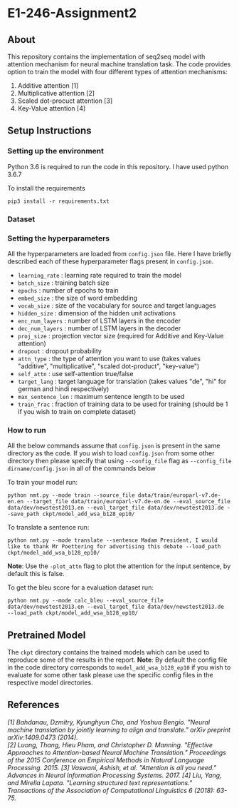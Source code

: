 # E1-246-Assignment2

## About
This repository contains the implementation of seq2seq model with attention mechanism for neural machine translation task. The code provides option to train the model with four different types of attention mechanisms:
1. Additive attention [1]
2. Multiplicative attention [2]
3. Scaled dot-procuct attention [3]
4. Key-Value attention [4]

## Setup Instructions

### Setting up the environment
Python 3.6 is required to run the code in this repository. I have used python 3.6.7 

To install the requirements
```
pip3 install -r requirements.txt
```

### Dataset


### Setting the hyperparameters
All the hyperparameters are loaded from `config.json` file. Here I have briefly described each of these hyperparameter flags present in `config.json`.
* `learning_rate` : learning rate required to train the model
* `batch_size` : training batch size
* `epochs` : number of epochs to train
* `embed_size` : the size of word embedding
* `vocab_size` : size of the vocabulary for source and target languages
* `hidden_size` : dimension of the hidden unit activations
* `enc_num_layers` : number of LSTM layers in the encoder
* `dec_num_layers` : number of LSTM layers in the decoder
* `proj_size` : projection vector size (required for Additive and Key-Value attention)
* `dropout` : dropout probability
* `attn_type` : the type of attention you want to use (takes values "additive", "multiplicative", "scaled dot-product", "key-value")
* `self_attn` : use self-attention true/false
* `target_lang` : target language for translation (takes values "de", "hi" for german and hindi respectively)
* `max_sentence_len` : maximum sentence length to be used
* `train_frac` : fraction of training data to be used for training (should be 1 if you wish to train on complete dataset)

### How to run

All the below commands assume that `config.json` is present in the same directory as the code. If you wish to load `config.json` from some other directory then please specify that using `--config_file` flag as `--config_file dirname/config.json` in all of the commands below

To train your model run:
```
python nmt.py --mode train --source_file data/train/europarl-v7.de-en.en --target_file data/train/europarl-v7.de-en.de --eval_source_file data/dev/newstest2013.en --eval_target_file data/dev/newstest2013.de --save_path ckpt/model_add_wsa_b128_ep10/  
```
To translate a sentence run:
```
python nmt.py --mode translate --sentence Madam President, I would like to thank Mr Poettering for advertising this debate --load_path ckpt/model_add_wsa_b128_ep10/ 
```
**Note**: Use the `-plot_attn` flag to plot the attention for the input sentence, by default this is false.

To get the bleu score for a evaluation dataset run:
```
python nmt.py --mode calc_bleu --eval_source_file data/dev/newstest2013.en --eval_target_file data/dev/newstest2013.de  --load_path ckpt/model_add_wsa_b128_ep10/
```

## Pretrained Model
The `ckpt` directory contains the trained models which can be used to reproduce some of the results in the report. **Note**: By default the config file in the code directory corresponds to `model_add_wsa_b128_ep10` if you wish to evaluate for some other task please use the specific config files in the respective model directories.

## References
<cite>[1] Bahdanau, Dzmitry, Kyunghyun Cho, and Yoshua Bengio. "Neural machine translation by jointly learning to align and translate." arXiv preprint arXiv:1409.0473 (2014).</cite> <br>
<cite>[2]  Luong, Thang, Hieu Pham, and Christopher D. Manning. "Effective Approaches to Attention-based Neural Machine  Translation." Proceedings of the 2015 Conference on Empirical Methods in Natural Language Processing. 2015.</cite>
<cite>[3] Vaswani, Ashish, et al. "Attention is all you need." Advances in Neural Information Processing Systems. 2017.</cite>
<cite>[4] Liu, Yang, and Mirella Lapata. "Learning structured text representations." Transactions of the Association of Computational Linguistics 6 (2018): 63-75.</cite>
